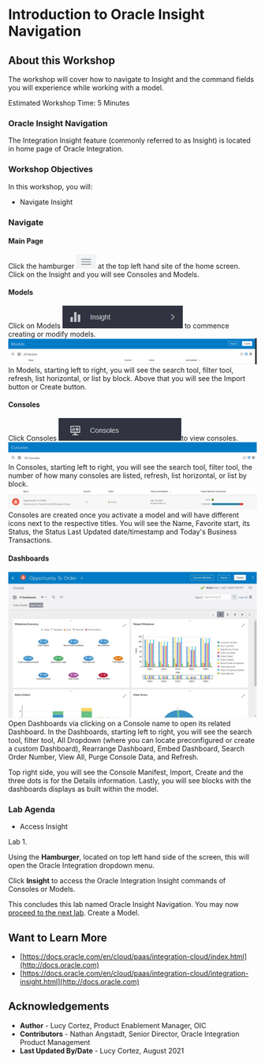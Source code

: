 # Introduction to Oracle Insight Navigation

## About this Workshop

The workshop will cover how to navigate to Insight and the command fields you will experience while working with a model.

Estimated Workshop Time: 5 Minutes

### Oracle Insight Navigation
The Integration Insight feature (commonly referred to as Insight) is located in home page of Oracle Integration.



### Workshop Objectives

In this workshop, you will:
* Navigate Insight

### Navigate
#### Main Page
Click the hamburger ![hamburger](./images/hamburger.png " ") at the top left hand site of the home screen. Click on the Insight and you will see Consoles and Models.

#### Models
Click on Models ![model](./images/model.png " ") to commence creating or modify models.
![modelpage](./images/modelpage.png " ")
In Models, starting left to right, you will see the search tool, filter tool, refresh, list horizontal, or list by block. Above that you will see the Import button or Create button.



#### Consoles
Click Consoles ![console](./images/console.png " ")to view consoles. 
![consolepage](./images/consolepage.png " ")
In Consoles, starting left to right, you will see the search tool, filter tool, the number of how many consoles are listed, refresh, list horizontal, or list by block. 
![consolepage2](./images/consolepage2.png " ")
Consoles are created once you activate a model and will have different icons next to the respective titles. You will see the Name, Favorite start, its Status, the Status Last Updated date/timestamp and Today's Business Transactions.

#### Dashboards
![Dashboards](./images/feb2021-opp-order-console.jpg " ")
Open Dashboards via clicking on a Console name to open its related Dashboard. 
In the Dashboards, starting left to right, you will see the search tool, filter tool, All Dropdown (where you can locate preconfigured or create a custom Dashboard), Rearrange Dashboard, Embed Dashboard, Search Order Number, View All, Purge Console Data, and Refresh. 

Top right side, you will see the Console Manifest, Import, Create and the three dots is for the Details information. Lastly, you will see blocks with the dashboards displays as built within the model.   
### Lab Agenda
* Access Insight

Lab 1.

Using the **Hamburger**, located on top left hand side of the screen, this will open the Oracle Integration dropdown menu.

Click **Insight** to access the Oracle Integration Insight commands of Consoles or Models.

This concludes this lab named Oracle Insight Navigation. You may now [proceed to the next lab](#next). Create a Model.



## Want to Learn More

* [https://docs.oracle.com/en/cloud/paas/integration-cloud/index.html](http://docs.oracle.com)
* [https://docs.oracle.com/en/cloud/paas/integration-cloud/integration-insight.html](http://docs.oracle.com)

## Acknowledgements
* **Author** - Lucy Cortez, Product Enablement Manager, OIC
* **Contributors** -  Nathan Angstadt, Senior Director, Oracle Integration Product Management
* **Last Updated By/Date** - Lucy Cortez, August 2021
